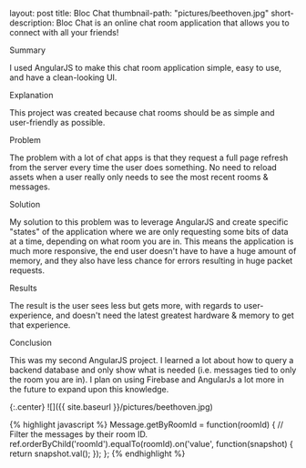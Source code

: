 layout: post
title: Bloc Chat
thumbnail-path: "pictures/beethoven.jpg"
short-description: Bloc Chat is an online chat room application that allows you to connect with all your friends!


Summary

I used AngularJS to make this chat room application simple, easy to use, and have a clean-looking UI.

Explanation

This project was created because chat rooms should be as simple and user-friendly as possible.

Problem

The problem with a lot of chat apps is that they request a full page refresh from the server every time the user does something. No need to reload assets when a user really only needs to see the most recent rooms & messages.

Solution

My solution to this problem was to leverage AngularJS and create specific "states" of the application where we are only requesting some bits of data at a time, depending on what room you are in.  This means the application is much more responsive, the end user doesn't have to have a huge amount of memory, and they also have less chance for errors resulting in huge packet requests.

Results

The result is the user sees less but gets more, with regards to user-experience, and doesn't need the latest greatest hardware & memory to get that experience.

Conclusion

This was my second AngularJS project.  I learned a lot about how to query a backend database and only show what is needed (i.e. messages tied to only the room you are in).  I plan on using Firebase and AngularJs a lot more in the future to expand upon this knowledge.



{:.center}
![]({{ site.baseurl }}/pictures/beethoven.jpg)



{% highlight javascript %}
Message.getByRoomId = function(roomId) {
      // Filter the messages by their room ID.
      ref.orderByChild('roomId').equalTo(roomId).on('value', function(snapshot) {
          return snapshot.val();
      });
    };
{% endhighlight %}